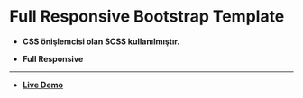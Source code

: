 # Full Responsive Bootstrap Template

* **CSS önişlemcisi olan SCSS kullanılmıştır.**

* **Full Responsive**

***

* **[Live Demo](https://mehmetaydar01.github.io/Full-Responsive-Starter-Template/)**


